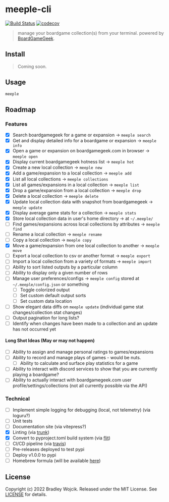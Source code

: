 # meeple-cli

[![Build Status](https://api.travis-ci.com/boldandbrad/meeple-cli.svg?branch=main)](https://travis-ci.com/github/boldandbrad/meeple-cli)
[![codecov](https://codecov.io/gh/boldandbrad/meeple-cli/branch/main/graph/badge.svg)](https://codecov.io/gh/boldandbrad/meeple-cli)

<!-- [![Docs](https://img.shields.io/website?down_message=down&label=docs&up_message=online&url=https%3A%2F%2Fboldandbrad.github.io%2Fmeeple-cli%2F)](https://boldandbrad.github.io/meeple-cli/) -->
<!-- [![PyPI](https://img.shields.io/pypi/v/meeple-cli)](https://pypi.org/project/meeple-cli/) -->
<!-- ![PyPI - Downloads](https://img.shields.io/pypi/dm/meeple-cli) -->

> manage your boardgame collection(s) from your terminal. powered by [BoardGameGeek](https://boardgamegeek.com).

## Install

> Coming soon.

<!-- ```zsh
brew tap boldandbrad/homebrew-tap
brew install meeple-cli
```

or

```zsh
pipx install meeple-cli
```

or

```zsh
pip install meeple-cli
``` -->

<!-- > For more details, read the **meeple-cli** [install guide](https://boldandbrad.github.io/meeple-cli/#/install). -->

## Usage

```zsh
meeple
```

<!-- > For more usage details, read the **meeple-cli** [usage guide](https://boldandbrad.github.io/meeple-cli/#/usage). -->

## Roadmap

<!-- TODO: add link to changelog here -->

### Features

- [x] Search boardgamegeek for a game or expansion -> `meeple search`
- [x] Get and display detailed info for a boardgame or expansion -> `meeple info`
- [x] Open a game or expansion on boardgamegeek.com in browser -> `meeple open`
- [x] Display current boardgamegeek hotness list -> `meeple hot`
- [x] Create a new local collection -> `meeple new`
- [x] Add a game/expansion to a local collection -> `meeple add`
- [x] List all local collections -> `meeple collections`
- [x] List all games/expansions in a local collection -> `meeple list`
- [x] Drop a game/expansion from a local collection -> `meeple drop`
- [x] Delete a local collection -> `meeple delete`
- [x] Update local collection data with snapshot from boardgamegeek -> `meeple update`
- [x] Display average game stats for a collection -> `meeple stats`
- [x] Store local collection data in user's home directory -> at `~/.meeple/`
- [ ] Find games/expansions across local collections by attributes -> `meeple find`
- [ ] Rename a local collection -> `meeple rename`
- [ ] Copy a local collection -> `meeple copy`
- [x] Move a game/expansion from one local collection to another -> `meeple move`
- [ ] Export a local collection to csv or another format -> `meeple export`
- [ ] Import a local collection from a variety of formats -> `meeple import`
- [ ] Ability to sort listed outputs by a particular column
- [ ] Ability to display only a given number of rows
- [ ] Manage user preferences/configs -> `meeple config` stored at `~/.meeple/config.json` or something
  - [ ] Toggle colorized output
  - [ ] Set custom default output sorts
  - [ ] Set custom data location
- [ ] Show elegant data diffs on `meeple update` (individual game stat changes/collection stat changes)
- [ ] Output pagination for long lists?
- [ ] Identify when changes have been made to a collection and an update has not occurred yet

#### Long Shot Ideas (May or may not happen)

- [ ] Ability to assign and manage personal ratings to games/expansions
- [ ] Ability to record and manage plays of games - would be nuts.
  - [ ] Ability to calculate and surface play statistics for a game
- [ ] Ability to interact with discord services to show that you are currently playing a boardgame?
- [ ] Ability to actually interact with boardgamegeek.com user profile/settings/collections (not all currently possible via the API)

### Technical

- [ ] Implement simple logging for debugging (local, not telemetry) (via loguru?)
- [ ] Unit tests
- [ ] Documentation site (via vitepress?)
- [x] Linting (via [trunk](trunk.io))
- [x] Convert to pyproject.toml build system (via [flit](flit.pypa.io))
- [ ] CI/CD pipeline (via [travis](travis-ci.com))
- [ ] Pre-releases deployed to test pypi
- [ ] Deploy v1.0.0 to pypi
- [ ] Homebrew formula (will be available [here](https://github.com/boldandbrad/homebrew-tap))

## License

Copyright (c) 2022 Bradley Wojcik. Released under the MIT License. See
[LICENSE](LICENSE) for details.
